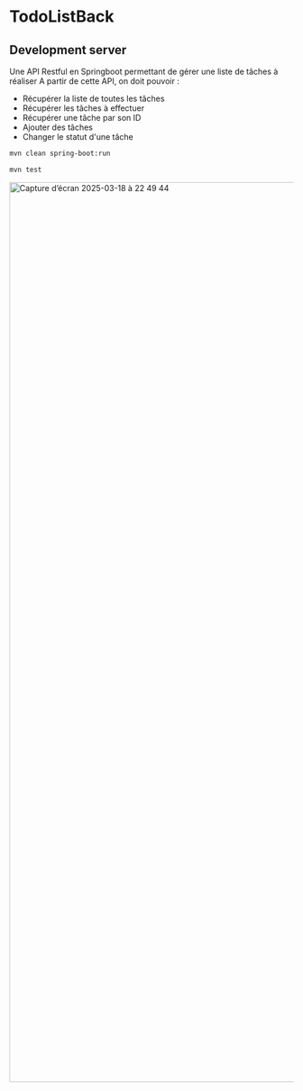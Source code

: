 # TodoListBack


## Development server

Une API Restful en Springboot permettant de gérer une liste de tâches à réaliser
A partir de cette API, on doit pouvoir :
- Récupérer la liste de toutes les tâches
- Récupérer les tâches à effectuer
- Récupérer une tâche par son ID
- Ajouter des tâches
- Changer le statut d'une tâche

```bash
mvn clean spring-boot:run
```

```bash
mvn test
```



<img width="1597" alt="Capture d’écran 2025-03-18 à 22 49 44" src="https://github.com/user-attachments/assets/0d4f5806-df3a-4ab8-90a0-1d9ee087e762" />
